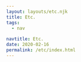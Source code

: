 ```yaml
---
layout: layouts/etc.njk
title: Etc.
tags:
  - nav
 
navtitle: Etc.
date: 2020-02-16
permalink: /etc/index.html
---
```


